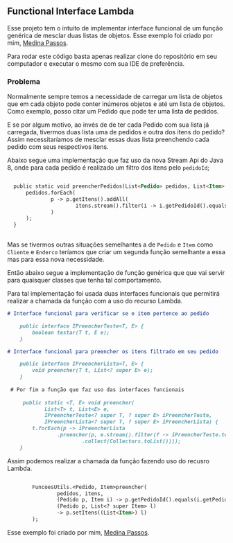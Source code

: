 ## Functional Interface Lambda

Esse projeto tem o intuito de implementar interface funcional de um função genérica de mesclar duas listas de objetos. Esse exemplo foi criado por mim, [Medina Passos](http://medinapassos.com.br).

Para rodar este código basta apenas realizar clone do repositório em seu computador e executar o mesmo com sua IDE de preferência.

### Problema

Normalmente sempre temos a necessidade de carregar um lista de objetos que em cada objeto pode conter inúmeros objetos e até um lista de objetos. Como exemplo, posso citar um Pedido que pode ter uma lista de pedidos.

E se por algum motivo, ao invés de de ter cada Pedido com sua lista já carregada, tivermos duas lista uma de pedidos e outra dos itens do pedido? Assim necessitaríamos de mesclar essas duas lista preenchendo cada pedido com seus respectivos itens.   

Abaixo segue uma implementação que faz uso da nova Stream Api do Java 8, onde para cada pedido é realizado um filtro dos itens pelo `pedidoId`;

```markdown

  public static void preencherPedidos(List<Pedido> pedidos, List<Item> itens) {
      pedidos.forEach(
              p -> p.getItens().addAll(
                      itens.stream().filter(i -> i.getPedidoId().equals(p.getPedidoId())).collect(Collectors.toList())
              )
      );
  }
  
```

Mas se tivermos outras situações semelhantes a de `Pedido` e `Item` como `Cliente` e `Enderco` teríamos que criar um segunda função semelhante a essa mas para essa nova necessidade.

Então abaixo segue a implementação  de função genérica que que vai servir para quaisquer classes que tenha tal comportamento.

Para tal implementação foi usada duas interfaces funcionais que permitirá realizar a chamada da função com a uso do recurso Lambda.

```markdown
# Interface funcional para verificar se o item pertence ao pedido

    public interface IPreencherTeste<T, E> {
        boolean testar(T t, E e);
    }

# Interface funcional para preencher os itens filtrado em seu pedido

    public interface IPreencherLista<T, E> {
        void preencher(T t, List<? super E> e);
    }
 
 # Por fim a função que faz uso das interfaces funcionais
 
     public static <T, E> void preencher(
            List<T> t, List<E> e,
            IPreencherTeste<? super T, ? super E> iPreencherTeste,
            IPreencherLista<? super T, ? super E> iPreencherLista) {
        t.forEach(p -> iPreencherLista
                .preencher(p, e.stream().filter(f -> iPreencherTeste.testar(p, f))
                        .collect(Collectors.toList())));
    }
```

Assim podemos realizar a chamada da função fazendo uso do recusro Lambda.

```markdown

        FuncoesUtils.<Pedido, Item>preencher(
                pedidos, itens,
                (Pedido p, Item i) -> p.getPedidoId().equals(i.getPedidoId()),
                (Pedido p, List<? super Item> l)
                -> p.setItens((List<Item>) l)
        );

```

Esse exemplo foi criado por mim, [Medina Passos](http://medinapassos.com.br).

